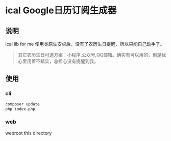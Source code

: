# ical Google日历订阅生成器

## 说明

ical lib for me
使用类原生安卓后，没有了农历生日提醒，所以只能自己动手了。

> 其它农历生日可选方案：小程序,公众号,QQ邮箱。确实有可以用的，但是我心里用着不踏实，总担心没有提醒到我。

## 使用

### cli

```bash
composer update
php index.php
```

### web

webroot this directory

